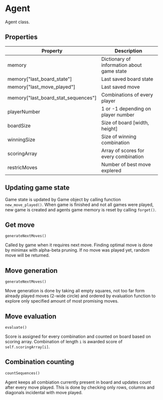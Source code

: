 # Agent
Agent class.

## Properties
| Property | Description |
| -------- | ----------- |
| memory   | Dictionary of information about game state |
| memory["last_board_state"]   | Last saved board state |
| memory["last_move_played"]   | Last saved move |
| memory["last_board_stat_sequences"]   | Combinations of every player |
| playerNumber   | 1 or -1 depending on player number |     
| boardSize   | Size of board [width, height] |
| winningSize   | Size of winning combination |
| scoringArray   | Array of scores for every combination |
| restricMoves   | Number of best move explered |

## Updating game state
Game state is updated by Game object by calling function `new_move_played()`. When game is finished and not all games were played, new game is created and agents game memory is reset by calling `forget()`.

## Get move
`generateNextMoves()`

Called by game when it requires next move. Finding optimal move is done by minimax with alpha-beta pruning. If no move was played yet, random move will be returned.

## Move generation
`generateNextMoves()`

Move generation is done by taking all empty squares, not too far form already played moves (2-wide circle) and ordered by evaluation function to explore only specified amount of most promising moves.

## Move evaluation

`evaluate()`

Score is assigned for every combination and counted on board based on scoring array. Combination of length `i` is awarded score of `self.scoringArray[i]`.


## Combination counting

`countSequences()`

Agent keeps all combiation currently present in board and updates count after every move played. This is done by checking only rows, columns and diagonals incidental with move played.